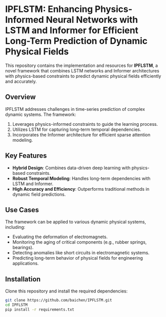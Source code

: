 # IPFLSTM: Enhancing Physics-Informed Neural Networks with LSTM and Informer for Efficient Long-Term Prediction of Dynamic Physical Fields

This repository contains the implementation and resources for **IPFLSTM**, a novel framework that combines LSTM networks and Informer architectures with physics-based constraints to predict dynamic physical fields efficiently and accurately.

## Overview

IPFLSTM addresses challenges in time-series prediction of complex dynamic systems. The framework:

1. Leverages physics-informed constraints to guide the learning process.
2. Utilizes LSTM for capturing long-term temporal dependencies.
3. Incorporates the Informer architecture for efficient sparse attention modeling.

## Key Features

- **Hybrid Design**: Combines data-driven deep learning with physics-based constraints.
- **Robust Temporal Modeling**: Handles long-term dependencies with LSTM and Informer.
- **High Accuracy and Efficiency**: Outperforms traditional methods in dynamic field predictions.

## Use Cases

The framework can be applied to various dynamic physical systems, including:

- Evaluating the deformation of electromagnets.
- Monitoring the aging of critical components (e.g., rubber springs, bearings).
- Detecting anomalies like short circuits in electromagnetic systems.
- Predicting long-term behavior of physical fields for engineering applications.

## Installation

Clone this repository and install the required dependencies:

```bash
git clone https://github.com/baichen/IPFLSTM.git
cd IPFLSTM
pip install -r requirements.txt
```
